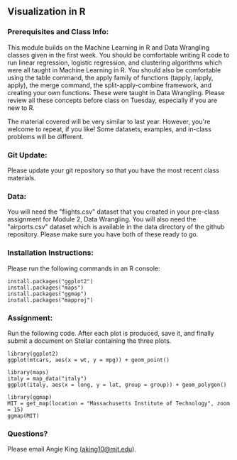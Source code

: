 ## Visualization in R

### Prerequisites and Class Info:

This module builds on the Machine Learning in R and Data Wrangling classes given in the first week. You should be comfortable writing R code to run linear regression, logistic regression, and clustering algorithms which were all taught in Machine Learning in R. You should also be comfortable using the table command, the apply family of functions (tapply, lapply, apply), the merge command, the split-apply-combine framework, and creating your own functions. These were taught in Data Wrangling. Please review all these concepts before class on Tuesday, especially if you are new to R.

The material covered will be very similar to last year. However, you're welcome to repeat, if you like! Some datasets, examples, and in-class problems will be different.

### Git Update:

Please update your git repository so that you have the most recent class materials.

### Data:

You will need the "flights.csv" dataset that you created in your pre-class assignment for Module 2, Data Wrangling. You will also need the "airports.csv" dataset which is available in the data directory of the github repository. Please make sure you have both of these ready to go.

### Installation Instructions:

Please run the following commands in an R console:

```
install.packages("ggplot2")
install.packages("maps")
install.packages("ggmap")
install.packages("mapproj")
```

### Assignment:

Run the following code. After each plot is produced, save it, and finally submit a document on Stellar containing the three plots.

```
library(ggplot2)
ggplot(mtcars, aes(x = wt, y = mpg)) + geom_point()
```
```
library(maps)
italy = map_data("italy")
ggplot(italy, aes(x = long, y = lat, group = group)) + geom_polygon()
```
```
library(ggmap)
MIT = get_map(location = "Massachusetts Institute of Technology", zoom = 15)
ggmap(MIT)
```

### Questions?

Please email Angie King (aking10@mit.edu).
